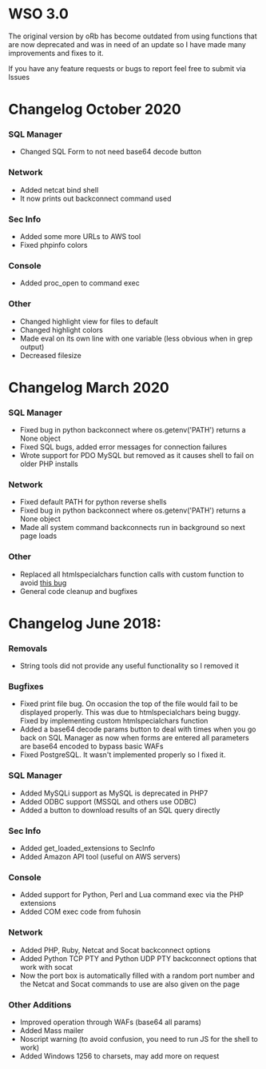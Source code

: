 # WSO 3.0
The original version by oRb has become outdated from using functions that are now deprecated and was in need of an update so I have made many improvements and fixes to it.

If you have any feature requests or bugs to report feel free to submit via Issues
# Changelog October 2020
### SQL Manager
 - Changed SQL Form to not need base64 decode button
### Network
- Added netcat bind shell
- It now prints out backconnect command used
### Sec Info
- Added some more URLs to AWS tool
- Fixed phpinfo colors
### Console
- Added proc_open to command exec
### Other
- Changed highlight view for files to default
- Changed highlight colors
- Made eval on its own line with one variable (less obvious when in grep output)
- Decreased filesize

# Changelog March 2020
### SQL Manager
- Fixed bug in python backconnect where os.getenv('PATH') returns a None object
- Fixed SQL bugs, added error messages for connection failures
- Wrote support for PDO MySQL but removed as it causes shell to fail on older PHP installs
### Network
- Fixed default PATH for python reverse shells
- Fixed bug in python backconnect where os.getenv('PATH') returns a None object
- Made all system command backconnects run in background so next page loads
### Other
- Replaced all htmlspecialchars function calls with custom function to avoid [this bug](https://bugs.php.net/bug.php?id=47494)
- General code cleanup and bugfixes

# Changelog June 2018:
###  Removals
- String tools did not provide any useful functionality so I removed it
### Bugfixes
-   Fixed print file bug. On occasion the top of the file would fail to be displayed properly. This was due to htmlspecialchars being buggy. Fixed by implementing custom htmlspecialchars function
-   Added a base64 decode params button to deal with times when you go back on SQL Manager as now when forms are entered all parameters are base64 encoded to bypass basic WAFs
-   Fixed PostgreSQL. It wasn't implemented properly so I fixed it.
### SQL Manager
-   Added MySQLi support as MySQL is deprecated in PHP7
-   Added ODBC support (MSSQL and others use ODBC)
-   Added a button to download results of an SQL query directly
### Sec Info
-   Added get_loaded_extensions to SecInfo
-   Added Amazon API tool (useful on AWS servers)
### Console
-   Added support for Python, Perl and Lua command exec via the PHP extensions
-   Added COM exec code from fuhosin
###  Network
-   Added PHP, Ruby, Netcat and Socat backconnect options
-   Added Python TCP PTY and Python UDP PTY backconnect options that work with socat
-   Now the port box is automatically filled with a random port number and the Netcat and Socat commands to use are also given on the page
### Other Additions
-   Improved operation through WAFs (base64 all params)
-   Added Mass mailer
-   Noscript warning (to avoid confusion, you need to run JS for the shell to work)
-   Added Windows 1256 to charsets, may add more on request

